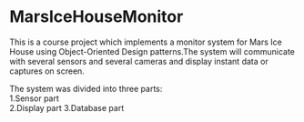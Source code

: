 # MarsIceHouseMonitor  

   This is a course project which implements  a monitor system for Mars Ice House using Object-Oriented Design patterns.The system will communicate with several sensors and several cameras and display instant data or captures on screen.  
   
   The system was divided into three parts:  
   1.Sensor part  
   2.Display part 
   3.Database part
   

